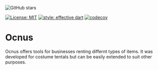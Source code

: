 ![GitHub stars](https://img.shields.io/github/stars/Lustiges-aus-dem-Computer/Ocnus?style=flat&logo=github&colorB=deeppink&label=stars)

[![License: MIT](https://img.shields.io/badge/license-MIT-purple.svg)](https://opensource.org/licenses/MIT)
[![style: effective dart](https://img.shields.io/badge/style-effective_dart-40c4ff.svg)](https://github.com/tenhobi/effective_dart)
[![codecov](https://codecov.io/gh/Lustiges-aus-dem-Computer/Ocnus/branch/master/graph/badge.svg)](https://codecov.io/gh/Lustiges-aus-dem-Computer/Ocnus)

# Ocnus

Ocnus offers tools for businesses renting differnt types of items. It was developed for costume tentals but can be easily extended to suit other purposes.